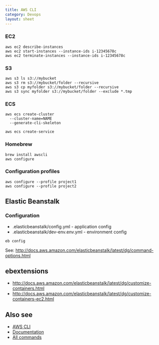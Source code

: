 ```yaml
---
title: AWS CLI
category: Devops
layout: sheet
---
```


### EC2

```
aws ec2 describe-instances
aws ec2 start-instances --instance-ids i-12345678c
aws ec2 terminate-instances --instance-ids i-12345678c
```

### S3

```
aws s3 ls s3://mybucket
aws s3 rm s3://mybucket/folder --recursive
aws s3 cp myfolder s3://mybucket/folder --recursive
aws s3 sync myfolder s3://mybucket/folder --exclude *.tmp
```

### ECS

```
aws ecs create-cluster
  --cluster-name=NAME
  --generate-cli-skeleton

aws ecs create-service
```

### Homebrew

```
brew install awscli
aws configure
```

### Configuration profiles

```
aws configure --profile project1
aws configure --profile project2
```

## Elastic Beanstalk

### Configuration

* .elasticbeanstalk/config.yml - application config
* .elasticbeanstalk/dev-env.env.yml - environment config

```
eb config
```

See: <http://docs.aws.amazon.com/elasticbeanstalk/latest/dg/command-options.html>

## ebextensions

* <http://docs.aws.amazon.com/elasticbeanstalk/latest/dg/customize-containers.html>
* <http://docs.aws.amazon.com/elasticbeanstalk/latest/dg/customize-containers-ec2.html>

## Also see

* [AWS CLI](https://aws.amazon.com/cli/)
* [Documentation](http://docs.aws.amazon.com/cli/latest/userguide/cli-chap-welcome.html)
* [All commands](http://docs.aws.amazon.com/cli/latest/reference/#available-services)
